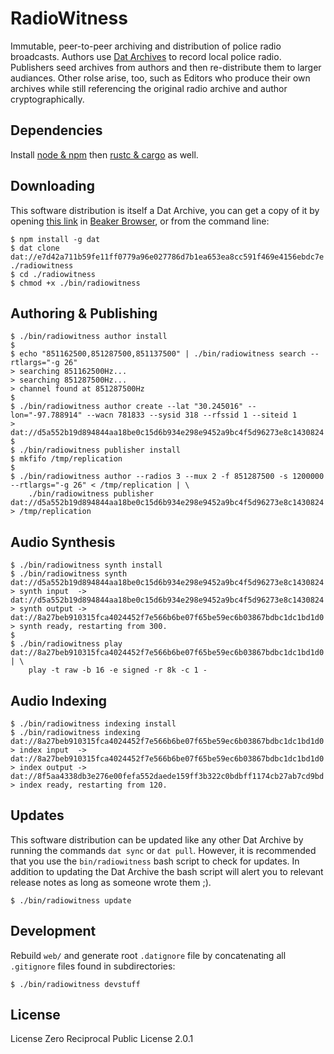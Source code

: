# RadioWitness
Immutable, peer-to-peer archiving and distribution of police radio broadcasts. Authors use [Dat Archives](https://datproject.org/) to record local police radio. Publishers seed archives from authors and then re-distribute them to larger audiances. Other rolse arise, too, such as Editors who produce their own archives while still referencing the original radio archive and author cryptographically.

## Dependencies
Install [node & npm](https://nodejs.org/en/download/) then [rustc & cargo](https://www.rust-lang.org/en-US/install.html) as well. 

## Downloading
This software distribution is itself a Dat Archive, you can get a copy of it by opening [this link](dat://e7d42a711b59fe11ff0779a96e027786d7b1ea653ea8cc591f469e4156ebdc7e) in [Beaker Browser](https://beakerbrowser.com), or from the command line:
```
$ npm install -g dat
$ dat clone dat://e7d42a711b59fe11ff0779a96e027786d7b1ea653ea8cc591f469e4156ebdc7e ./radiowitness
$ cd ./radiowitness
$ chmod +x ./bin/radiowitness
```

## Authoring & Publishing
```
$ ./bin/radiowitness author install
$
$ echo "851162500,851287500,851137500" | ./bin/radiowitness search --rtlargs="-g 26"
> searching 851162500Hz...
> searching 851287500Hz...
> channel found at 851287500Hz
$
$ ./bin/radiowitness author create --lat "30.245016" --lon="-97.788914" --wacn 781833 --sysid 318 --rfssid 1 --siteid 1
> dat://d5a552b19d894844aa18be0c15d6b934e298e9452a9bc4f5d96273e8c1430824
$
$ ./bin/radiowitness publisher install
$ mkfifo /tmp/replication
$
$ ./bin/radiowitness author --radios 3 --mux 2 -f 851287500 -s 1200000 --rtlargs="-g 26" < /tmp/replication | \
    ./bin/radiowitness publisher dat://d5a552b19d894844aa18be0c15d6b934e298e9452a9bc4f5d96273e8c1430824 > /tmp/replication
```

## Audio Synthesis
```
$ ./bin/radiowitness synth install
$ ./bin/radiowitness synth dat://d5a552b19d894844aa18be0c15d6b934e298e9452a9bc4f5d96273e8c1430824
> synth input  -> dat://d5a552b19d894844aa18be0c15d6b934e298e9452a9bc4f5d96273e8c1430824
> synth output -> dat://8a27beb910315fca4024452f7e566b6be07f65be59ec6b03867bdbc1dc1bd1d0
> synth ready, restarting from 300.
$
$ ./bin/radiowitness play dat://8a27beb910315fca4024452f7e566b6be07f65be59ec6b03867bdbc1dc1bd1d0 | \
    play -t raw -b 16 -e signed -r 8k -c 1 -
```

## Audio Indexing
```
$ ./bin/radiowitness indexing install
$ ./bin/radiowitness indexing dat://8a27beb910315fca4024452f7e566b6be07f65be59ec6b03867bdbc1dc1bd1d0
> index input  -> dat://8a27beb910315fca4024452f7e566b6be07f65be59ec6b03867bdbc1dc1bd1d0
> index output -> dat://8f5aa4338db3e276e00fefa552daede159ff3b322c0bdbff1174cb27ab7cd9bd
> index ready, restarting from 120.
```

## Updates
This software distribution can be updated like any other Dat Archive by running the commands `dat sync` or `dat pull`. However, it is recommended that you use the `bin/radiowitness` bash script to check for updates. In addition to updating the Dat Archive the bash script will alert you to relevant release notes as long as someone wrote them ;).
```
$ ./bin/radiowitness update
```

## Development
Rebuild `web/` and generate root `.datignore` file by concatenating all `.gitignore` files found in subdirectories:
```
$ ./bin/radiowitness devstuff
```

## License
License Zero Reciprocal Public License 2.0.1
